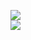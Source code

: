 [![](https://img.shields.io/badge/Made%20With-Github%20Spray-lightgrey.svg?style=for-the-badge&logo=github)](https://github.com/Annihil/github-spray#7180)  
[![](https://i.imgur.com/2DrTn0Z.gif)](https://github.com/Annihil/github-spray)